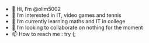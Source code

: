 - 👋 Hi, I’m @olim5002
- 👀 I’m interested in IT, video games and tennis
- 🌱 I’m currently learning maths and IT in college
- 💞️ I’m looking to collaborate on nothing for the moment
- 📫 How to reach me : try (;

<!---
olim5002/olim5002 is a ✨ special ✨ repository because its `README.md` (this file) appears on your GitHub profile.
You can click the Preview link to take a look at your changes.
--->
